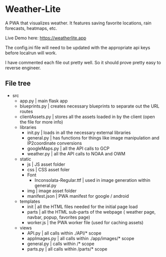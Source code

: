 # Weather-Lite
A PWA that visualizes weather.
It features saving favorite locations, rain forecasts, heatmaps, etc.

Live Demo here: https://weatherlite.app

The config.ini file will need to be updated with the appropriate api keys before localrun will work.

I have commented each file out pretty well. So it should prove pretty easy to reverse engineer.

## File tree
* src
  * app.py | main flask app
  * blueprints.py | creates necessary blueprints to separate out the URL routes
  * clientAssets.py | stores all the assets loaded in by the client (open the file for more info)
  * libraries
    - init.py | loads in all the necessary external libraries
    - general.py | has functions for things like image manipulation and IP2coordinate conversions
    - googleMaps.py | all the API calls to GCP
    - weather.py | all the API calls to NOAA and OWM
  - static
    - js | JS asset folder
    - css | CSS asset foler
    - Font
      - Inconsolata-Regular.ttf | used in image generation within general.py
    - img | image asset folder
    - manifest.json | PWA manifest for google / android
  - templates
    - init | all the HTML files needed for the initial page load
    - parts | all the HTML sub-parts of the webpage ( weather page, navbar, popup, favorites page)
    - worker.js | the PWA worker file (used for caching assets)
  - views
    - API.py | all calls within ./API/* scope
    - appImages.py | all calls within ./app/images/* scope
    - general.py | calls within /* scope
    - parts.py | all calls within /parts/* scope
    


